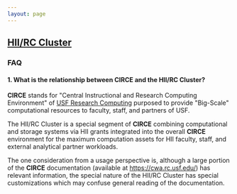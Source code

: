 ```yaml
---
layout: page
---
```


## [HII/RC Cluster](../hii-rc.html)

### FAQ

#### 1. What is the relationship between CIRCE and the HII/RC Cluster?

**CIRCE** stands for "Central Instructional and Research Computing Environment"
of [USF Research Computing](http://www.usf.edu/it/research-computing/)
purposed to provide "Big-Scale" computational resources to faculty, staff, and partners of USF.

The HII/RC Cluster is a special segment of **CIRCE**
combining computational and storage systems via HII grants integrated into the overall **CIRCE** environment
for the maximum computation assets for HII faculty, staff, and external analytical partner workloads.

The one consideration from a usage perspective is, although a large portion of the **CIRCE** documentation
(available at https://cwa.rc.usf.edu/) has relevant information, the special nature of the HII/RC Cluster
has special customizations which may confuse general reading of the documentation.



